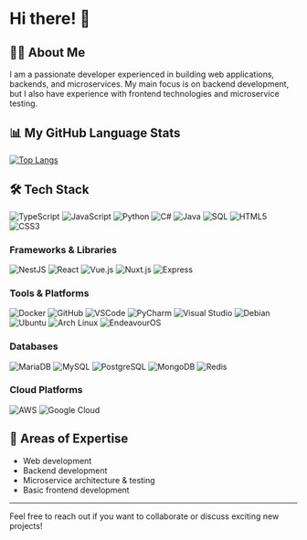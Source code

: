 # Hi there! 👋

## 🧑‍💻 About Me
I am a passionate developer experienced in building web applications, backends, and microservices. My main focus is on backend development, but I also have experience with frontend technologies and microservice testing.

## 📊 My GitHub Language Stats
[![Top Langs](https://github-readme-stats.vercel.app/api/top-langs/?username=thedrewen&layout=donut-vertical)](https://github.com/anuraghazra/github-readme-stats)

## 🛠️ Tech Stack

![TypeScript](https://img.shields.io/badge/TypeScript-blue?logo=typescript)
![JavaScript](https://img.shields.io/badge/JavaScript-F7DF1E?logo=javascript&logoColor=black)
![Python](https://img.shields.io/badge/Python-3776AB?logo=python&logoColor=white)
![C#](https://img.shields.io/badge/CSharp-239120?logo=csharp&logoColor=white)
![Java](https://img.shields.io/badge/Java-007396?logo=java&logoColor=white)
![SQL](https://img.shields.io/badge/SQL-4479A1?logo=database&logoColor=white)
![HTML5](https://img.shields.io/badge/HTML5-E34F26?logo=html5&logoColor=white)
![CSS3](https://img.shields.io/badge/CSS3-1572B6?logo=css3&logoColor=white)

### Frameworks & Libraries
![NestJS](https://img.shields.io/badge/NestJS-E0234E?logo=nestjs&logoColor=white)
![React](https://img.shields.io/badge/React-20232A?logo=react&logoColor=61DAFB)
![Vue.js](https://img.shields.io/badge/Vue.js-4FC08D?logo=vue.js&logoColor=white)
![Nuxt.js](https://img.shields.io/badge/Nuxt.js-00C58E?logo=nuxt.js&logoColor=white)
![Express](https://img.shields.io/badge/Express-000000?logo=express&logoColor=white)

### Tools & Platforms
![Docker](https://img.shields.io/badge/Docker-2496ED?logo=docker&logoColor=white)
![GitHub](https://img.shields.io/badge/GitHub-181717?logo=github&logoColor=white)
![VSCode](https://img.shields.io/badge/VSCode-007ACC?logo=visual-studio-code&logoColor=white)
![PyCharm](https://img.shields.io/badge/PyCharm-000000?logo=pycharm&logoColor=white)
![Visual Studio](https://img.shields.io/badge/Visual%20Studio-5C2D91?logo=visual-studio&logoColor=white)
![Debian](https://img.shields.io/badge/Debian-A81D33?logo=debian&logoColor=white)
![Ubuntu](https://img.shields.io/badge/Ubuntu-E95420?logo=ubuntu&logoColor=white)
![Arch Linux](https://img.shields.io/badge/Arch%20Linux-1793D1?logo=arch-linux&logoColor=white)
![EndeavourOS](https://img.shields.io/badge/EndeavourOS-7C3AED?logo=endeavouros&logoColor=white)

### Databases
![MariaDB](https://img.shields.io/badge/MariaDB-003545?logo=mariadb&logoColor=white)
![MySQL](https://img.shields.io/badge/MySQL-4479A1?logo=mysql&logoColor=white)
![PostgreSQL](https://img.shields.io/badge/PostgreSQL-336791?logo=postgresql&logoColor=white)
![MongoDB](https://img.shields.io/badge/MongoDB-47A248?logo=mongodb&logoColor=white)
![Redis](https://img.shields.io/badge/Redis-DC382D?logo=redis&logoColor=white)

### Cloud Platforms
![AWS](https://img.shields.io/badge/AWS-232F3E?logo=amazon-aws&logoColor=white)
![Google Cloud](https://img.shields.io/badge/Google%20Cloud-4285F4?logo=google-cloud&logoColor=white)

## 🔬 Areas of Expertise
- Web development
- Backend development
- Microservice architecture & testing
- Basic frontend development

---

Feel free to reach out if you want to collaborate or discuss exciting new projects!

